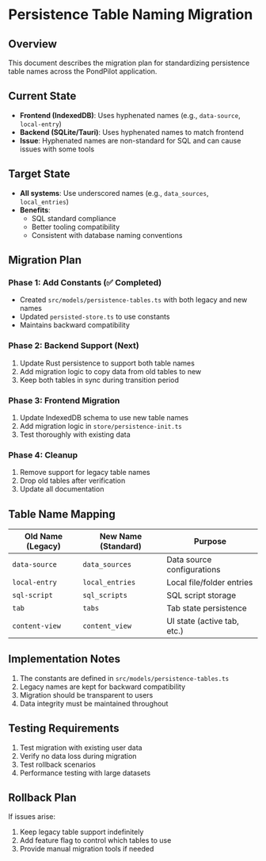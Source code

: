 # Persistence Table Naming Migration

## Overview
This document describes the migration plan for standardizing persistence table names across the PondPilot application.

## Current State
- **Frontend (IndexedDB)**: Uses hyphenated names (e.g., `data-source`, `local-entry`)
- **Backend (SQLite/Tauri)**: Uses hyphenated names to match frontend
- **Issue**: Hyphenated names are non-standard for SQL and can cause issues with some tools

## Target State
- **All systems**: Use underscored names (e.g., `data_sources`, `local_entries`)
- **Benefits**: 
  - SQL standard compliance
  - Better tooling compatibility
  - Consistent with database naming conventions

## Migration Plan

### Phase 1: Add Constants (✅ Completed)
- Created `src/models/persistence-tables.ts` with both legacy and new names
- Updated `persisted-store.ts` to use constants
- Maintains backward compatibility

### Phase 2: Backend Support (Next)
1. Update Rust persistence to support both table names
2. Add migration logic to copy data from old tables to new
3. Keep both tables in sync during transition period

### Phase 3: Frontend Migration
1. Update IndexedDB schema to use new table names
2. Add migration logic in `store/persistence-init.ts`
3. Test thoroughly with existing data

### Phase 4: Cleanup
1. Remove support for legacy table names
2. Drop old tables after verification
3. Update all documentation

## Table Name Mapping

| Old Name (Legacy) | New Name (Standard) | Purpose |
|-------------------|---------------------|---------|
| `data-source`     | `data_sources`      | Data source configurations |
| `local-entry`     | `local_entries`     | Local file/folder entries |
| `sql-script`      | `sql_scripts`       | SQL script storage |
| `tab`             | `tabs`              | Tab state persistence |
| `content-view`    | `content_view`      | UI state (active tab, etc.) |

## Implementation Notes

1. The constants are defined in `src/models/persistence-tables.ts`
2. Legacy names are kept for backward compatibility
3. Migration should be transparent to users
4. Data integrity must be maintained throughout

## Testing Requirements

1. Test migration with existing user data
2. Verify no data loss during migration
3. Test rollback scenarios
4. Performance testing with large datasets

## Rollback Plan

If issues arise:
1. Keep legacy table support indefinitely
2. Add feature flag to control which tables to use
3. Provide manual migration tools if needed